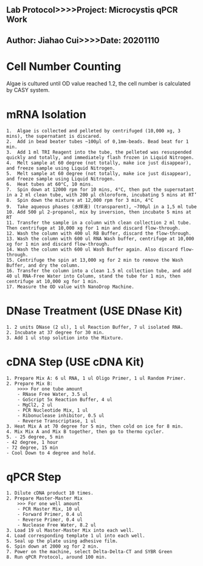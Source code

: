 Lab Protocol>>>>Project: Microcystis qPCR Work
---
Author: Jiahao Cui>>>>Date: 20201110
---
# Cell Number Counting

Algae is cultured until OD value reached 1.2, the cell number is calculated by CASY system.

# mRNA Isolation
	1.	Algae is collected and pelleted by centrifuged (10,000 xg, 3 mins), the supernatant is discared.
	2.	Add in bead beater tubes ~100μl of 0,1mm-beads. Bead beat for 1 min.
	3.	Add 1 ml TRI Reagent into the tube, the pelleted was resuspended quickly and totally, and immediately flash frozen in Liquid Nitrogen.
	4.	Melt sample at 60 degree (not totally, make ice just disappear), and freeze sample using Liquid Nitrogen.
	5.	Melt sample at 60 degree (not totally, make ice just disappear), and freeze sample using Liquid Nitrogen.
	6.	Heat tubes at 60°C, 10 mins. 
	7.	Spin down at 12000 rpm for 10 mins, 4°C, then put the supernatant in a 2 ml clean tube, with 200 μl chloroform, incubating 5 mins at RT’
	8.	Spin down the mixture at 12,000 rpm for 3 min, 4°C
	9.	Take aqueous phases (水样液) (transparent), ~700μl in a 1,5 ml tube
	10.	Add 500 μl 2-propanol, mix by inversion, then incubate 5 mins at RT
	11.	Transfer the sample in a column with clean collection 2 ml tube. Then centrifuge at 10,000 xg for 1 min and discard flow-through.
	12.	Wash the column with 400 ul RB Buffer, discard the flow-through.
	13.	Wash the column with 600 ul RNA Wash buffer, centrifuge at 10,000 xg for 1 min and discard flow-through.
	14.	Wash the column with 600 ul Wash Buffer again. Also discard flow-through.
	15.	Centrifuge the spin at 13,000 xg for 2 min to remove the Wash Buffer, and dry the column.
	16.	Transfer the column into a clean 1.5 ml collection tube, and add 40 ul RNA-Free Water into Column, stand the tube for 1 min, then centrifuge at 10,000 xg for 1 min.
	17.	Measure the OD value with NanoDrop Machine. 

# DNase Treatment (USE DNase Kit)
	1. 2 units DNase (2 ul), 1 ul Reaction Buffer, 7 ul isolated RNA.
	2. Incubate at 37 degree for 30 min.
	3. Add 1 ul stop solution into the Mixture.

# cDNA Step (USE cDNA Kit)
	1. Prepare Mix A: 6 ul RNA, 1 ul Oligo Primer, 1 ul Random Primer.
	2. Prepare Mix B:  
		>>>> For one tube amount
		- RNase Free Water, 3.5 ul
		- GoScript 5x Reaction Buffer, 4 ul
		- MgCl2, 2 ul
		- PCR Nucleotide Mix, 1 ul
		- Ribonuclease inhibitor, 0.5 ul
		- Reverse Transcriptase, 1 ul
	3. Heat Mix A at 70 degree for 5 min, then cold on ice for 8 min.
	4. Mix Mix A and Mix B together, then go to thermo cycler.
	5. - 25 degree, 5 min
	- 42 degree, 1 hour
	- 72 degree, 15 min
	- Cool Down to 4 degree and hold. 

# qPCR Step 
	1. Dilute cDNA product 10 times.
	2. Prepare Master-Master Mix
		>>> For one well amount
		- PCR Master Mix, 10 ul
		- Forward Primer, 0.4 ul
		- Reverse Primer, 0.4 ul
		- Nuclease Free Water, 8.2 ul
	3. Load 19 ul Master-Master Mix into each well.
	4. Load corresponding template 1 ul into each well.
	5. Seal up the plate using adhesive film.
	6. Spin down at 2000 xg for 2 min.
	7. Power on the machine, select Delta-Delta-CT and SYBR Green
	8. Run qPCR Protocol, around 100 min.

